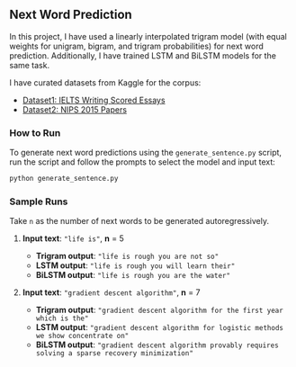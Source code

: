 ## Next Word Prediction

In this project, I have used a linearly interpolated trigram model (with equal weights for unigram, bigram, and trigram probabilities) for next word prediction. Additionally, I have trained LSTM and BiLSTM models for the same task.

I have curated datasets from Kaggle for the corpus:
- [Dataset1: IELTS Writing Scored Essays](https://www.kaggle.com/datasets/mazlumi/ielts-writing-scored-essays-dataset)
- [Dataset2: NIPS 2015 Papers](https://www.kaggle.com/datasets/benhamner/nips-2015-papers?select=Papers.csv)

### How to Run

To generate next word predictions using the `generate_sentence.py` script, run the script and follow the prompts to select the model and input text:

```bash
python generate_sentence.py
```

### Sample Runs

Take `n` as the number of next words to be generated autoregressively.

1. **Input text**: `"life is"`, **n** = 5
   - **Trigram output**: `"life is rough you are not so"`
   - **LSTM output**: `"life is rough you will learn their"`
   - **BiLSTM output**: `"life is rough you are the water"`

2. **Input text**: `"gradient descent algorithm"`, **n** = 7
   - **Trigram output**: `"gradient descent algorithm for the first year which is the"`
   - **LSTM output**: `"gradient descent algorithm for logistic methods we show concentrate on"`
   - **BiLSTM output**: `"gradient descent algorithm provably requires solving a sparse recovery minimization"`
   

